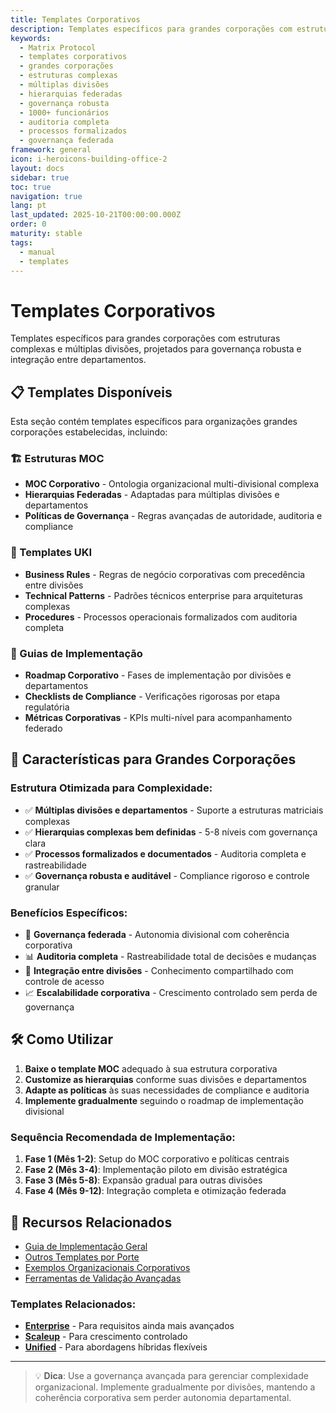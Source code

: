 ```yaml
---
title: Templates Corporativos
description: Templates específicos para grandes corporações com estruturas complexas e múltiplas divisões
keywords:
  - Matrix Protocol
  - templates corporativos
  - grandes corporações
  - estruturas complexas
  - múltiplas divisões
  - hierarquias federadas
  - governança robusta
  - 1000+ funcionários
  - auditoria completa
  - processos formalizados
  - governança federada
framework: general
icon: i-heroicons-building-office-2
layout: docs
sidebar: true
toc: true
navigation: true
lang: pt
last_updated: 2025-10-21T00:00:00.000Z
order: 0
maturity: stable
tags:
  - manual
  - templates
---
```

# Templates Corporativos

Templates específicos para grandes corporações com estruturas complexas e múltiplas divisões, projetados para governança robusta e integração entre departamentos.

## 📋 Templates Disponíveis

Esta seção contém templates específicos para organizações grandes corporações estabelecidas, incluindo:

### 🏗️ Estruturas MOC
- **MOC Corporativo** - Ontologia organizacional multi-divisional complexa
- **Hierarquias Federadas** - Adaptadas para múltiplas divisões e departamentos
- **Políticas de Governança** - Regras avançadas de autoridade, auditoria e compliance

### 📝 Templates UKI
- **Business Rules** - Regras de negócio corporativas com precedência entre divisões
- **Technical Patterns** - Padrões técnicos enterprise para arquiteturas complexas  
- **Procedures** - Processos operacionais formalizados com auditoria completa

### 🚀 Guias de Implementação
- **Roadmap Corporativo** - Fases de implementação por divisões e departamentos
- **Checklists de Compliance** - Verificações rigorosas por etapa regulatória
- **Métricas Corporativas** - KPIs multi-nível para acompanhamento federado

## 🎯 Características para Grandes Corporações

### Estrutura Otimizada para Complexidade:
- ✅ **Múltiplas divisões e departamentos** - Suporte a estruturas matriciais complexas
- ✅ **Hierarquias complexas bem definidas** - 5-8 níveis com governança clara
- ✅ **Processos formalizados e documentados** - Auditoria completa e rastreabilidade
- ✅ **Governança robusta e auditável** - Compliance rigoroso e controle granular

### Benefícios Específicos:
- 🏢 **Governança federada** - Autonomia divisional com coherência corporativa
- 📊 **Auditoria completa** - Rastreabilidade total de decisões e mudanças
- 🔄 **Integração entre divisões** - Conhecimento compartilhado com controle de acesso
- 📈 **Escalabilidade corporativa** - Crescimento controlado sem perda de governança

## 🛠️ Como Utilizar

1. **Baixe o template MOC** adequado à sua estrutura corporativa
2. **Customize as hierarquias** conforme suas divisões e departamentos
3. **Adapte as políticas** às suas necessidades de compliance e auditoria
4. **Implemente gradualmente** seguindo o roadmap de implementação divisional

### Sequência Recomendada de Implementação:
1. **Fase 1 (Mês 1-2)**: Setup do MOC corporativo e políticas centrais
2. **Fase 2 (Mês 3-4)**: Implementação piloto em divisão estratégica
3. **Fase 3 (Mês 5-8)**: Expansão gradual para outras divisões
4. **Fase 4 (Mês 9-12)**: Integração completa e otimização federada

## 📖 Recursos Relacionados

- [Guia de Implementação Geral](../..)
- [Outros Templates por Porte](..)
- [Exemplos Organizacionais Corporativos](../../../examples)
- [Ferramentas de Validação Avançadas](../../tools)

### Templates Relacionados:
- **[Enterprise](../enterprise)** - Para requisitos ainda mais avançados
- **[Scaleup](../scaleup)** - Para crescimento controlado
- **[Unified](../unified)** - Para abordagens híbridas flexíveis

---

> 💡 **Dica**: Use a governança avançada para gerenciar complexidade organizacional. Implemente gradualmente por divisões, mantendo a coherência corporativa sem perder autonomia departamental.